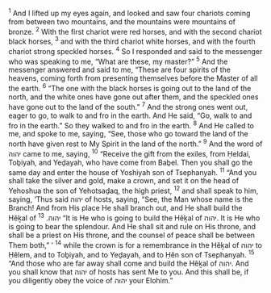 <sup>1</sup> And I lifted up my eyes again, and looked and saw four chariots coming from between two mountains, and the mountains were mountains of bronze.
<sup>2</sup> With the first chariot were red horses, and with the second chariot black horses,
<sup>3</sup> and with the third chariot white horses, and with the fourth chariot strong speckled horses.
<sup>4</sup> So I responded and said to the messenger who was speaking to me, “What are these, my master?”
<sup>5</sup> And the messenger answered and said to me, “These are four spirits of the heavens, coming forth from presenting themselves before the Master of all the earth.
<sup>6</sup> “The one with the black horses is going out to the land of the north, and the white ones have gone out after them, and the speckled ones have gone out to the land of the south.”
<sup>7</sup> And the strong ones went out, eager to go, to walk to and fro in the earth. And He said, “Go, walk to and fro in the earth.” So they walked to and fro in the earth.
<sup>8</sup> And He called to me, and spoke to me, saying, “See, those who go toward the land of the north have given rest to My Spirit in the land of the north.”
<sup>9</sup> And the word of יהוה came to me, saying,
<sup>10</sup> “Receive the gift from the exiles, from Ḥeldai, Toḇiyah, and Yeḏayah, who have come from Baḇel. Then you shall go the same day and enter the house of Yoshiyah son of Tsephanyah.
<sup>11</sup> “And you shall take the silver and gold, make a crown, and set it on the head of Yehoshua the son of Yehotsaḏaq, the high priest,
<sup>12</sup> and shall speak to him, saying, ‘Thus said יהוה of hosts, saying, “See, the Man whose name is the Branch! And from His place He shall branch out, and He shall build the Hĕḵal of יהוה.
<sup>13</sup> “It is He who is going to build the Hĕḵal of יהוה. It is He who is going to bear the splendour. And He shall sit and rule on His throne, and shall be a priest on His throne, and the counsel of peace shall be between Them both,” ’
<sup>14</sup> while the crown is for a remembrance in the Hĕḵal of יהוה to Ḥĕlem, and to Toḇiyah, and to Yeḏayah, and to Ḥĕn son of Tsephanyah.
<sup>15</sup> “And those who are far away shall come and build the Hĕḵal of יהוה. And you shall know that יהוה of hosts has sent Me to you. And this shall be, if you diligently obey the voice of יהוה your Elohim.”
